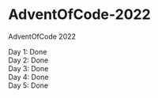 # AdventOfCode-2022
AdventOfCode 2022

Day 1: Done </br>
Day 2: Done </br>
Day 3: Done </br>
Day 4: Done </br>
Day 5: Done